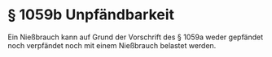 # § 1059b Unpfändbarkeit
Ein Nießbrauch kann auf Grund der Vorschrift des § 1059a weder gepfändet noch verpfändet noch mit einem Nießbrauch belastet werden.